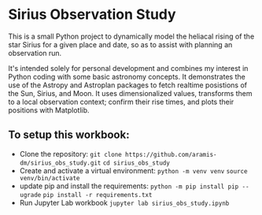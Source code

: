 
# Sirius Observation Study

This is a small Python project to dynamically model the heliacal rising of the star Sirius for a given place and date, so as to assist with planning an observation run.

It's intended solely for personal development and combines my interest in Python coding with some basic astronomy concepts. It demonstrates the use of the Astropy and Astroplan packages to fetch realtime posistions of the Sun, Sirius, and Moon. It uses dimensionalized values, transforms them to a local observation context; confirm their rise times, and plots their positions with Matplotlib.

## To setup this workbook:

- Clone the repository:
  ```git clone https://github.com/aramis-dm/sirius_obs_study.git```
  ```cd sirius_obs_study```
- Create and activate a virtual environment:
  ```python -m venv venv```
  ```source venv/bin/activate```
- update pip and install the requirements:
  ```python -m pip install pip --ugrade```
  ```pip install -r requirements.txt```
- Run Jupyter Lab workbook
  ```jupyter lab sirius_obs_study.ipynb```
